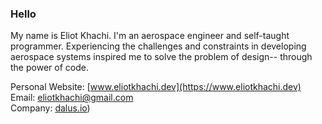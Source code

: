 ### Hello

My name is Eliot Khachi. I'm an aerospace engineer and self-taught programmer. Experiencing the challenges and constraints in developing aerospace systems inspired me to solve the problem of design-- through the power of code.

Personal Website: [www.eliotkhachi.dev](https://www.eliotkhachi.dev)  
Email: [eliotkhachi@gmail.com](mailto:eliotkhachi@gmail.com)  
Company: [dalus.io](https://www.dalus.io/))
